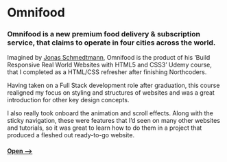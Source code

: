 # Omnifood
### Omnifood is a new premium food delivery & subscription service, that claims to operate in four cities across the world.
Imagined by [Jonas Schmedtmann](https://codingheroes.io "Jonas Schmedtmann's Site"), Omnifood is the product of his ‘Build Responsive Real World Websites with HTML5 and CSS3’ Udemy course, that I completed as a HTML/CSS refresher after finishing Northcoders.

Having taken on a Full Stack development role after graduation, this course realigned my focus on styling and structures of websites and was a great introduction for other key design concepts. 

I also really took onboard the animation and scroll effects. Along with the sticky navigation, these were features that I’d seen on many other websites and tutorials, so it was great to learn how to do them in a project that produced a fleshed out ready-to-go website.

#### [Open -->](https://omnifood-rc.herokuapp.com "Omnifoods")